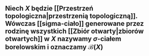 ## Niech $X$ będzie [[Przestrzeń topologiczna|przestrzenią topologiczną]]. Wówczas [[sigma-ciało]] generowane przez rodzinę wszystkich [[Zbiór otwarty|zbiorów otwartych]] w $X$ nazywamy **$\sigma$-ciałem borelowskim** i oznaczamy $\mathcal{B}(X)$
